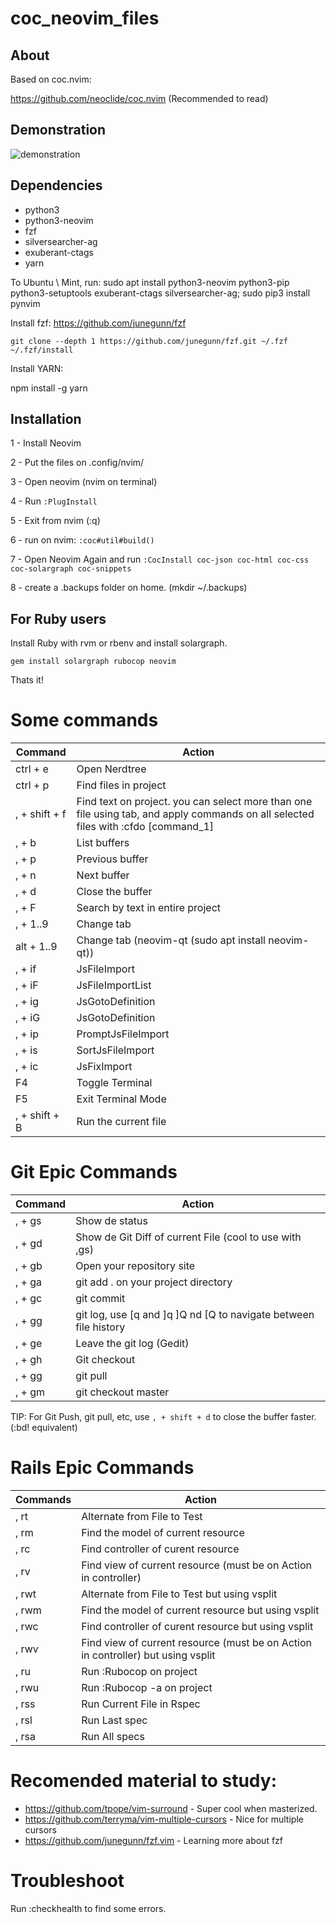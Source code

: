 # coc_neovim_files

## About
Based on coc.nvim:

https://github.com/neoclide/coc.nvim (Recommended to read)

## Demonstration
![demonstration](https://i.imgur.com/SLyoGwS.gif)

## Dependencies
- python3
- python3-neovim
- fzf
- silversearcher-ag
- exuberant-ctags
- yarn

To Ubuntu \ Mint, run:
sudo apt install python3-neovim python3-pip python3-setuptools exuberant-ctags silversearcher-ag; sudo pip3 install pynvim

Install fzf:
https://github.com/junegunn/fzf

```
git clone --depth 1 https://github.com/junegunn/fzf.git ~/.fzf
~/.fzf/install
```

Install YARN:

npm install -g yarn

## Installation

1 - Install Neovim

2 - Put the files on .config/nvim/

3 - Open neovim (nvim on terminal)

4 - Run `:PlugInstall`

5 - Exit from nvim (:q)

6 - run on nvim: `:coc#util#build()`

7 - Open Neovim Again and run `:CocInstall coc-json coc-html coc-css coc-solargraph coc-snippets`

8 - create a .backups folder on home. (mkdir ~/.backups)

## For Ruby users
Install Ruby with rvm or rbenv and install solargraph.

`gem install solargraph rubocop neovim`

Thats it!

# Some commands
| Command | Action |
| --- | ---------- |
| ctrl + e | Open Nerdtree |
| ctrl + p | Find files in project |
| , + shift + f | Find text on project. you can select more than one file using tab, and apply commands on all selected files with :cfdo [command_1] | [command_2]
| , + b | List buffers |
| , + p | Previous buffer |
| , + n | Next buffer |
| , + d | Close the buffer |
| , + F | Search by text in entire project |
| , + 1..9 | Change tab |
| alt + 1..9 | Change tab (neovim-qt (sudo apt install neovim-qt)) |
| , + if | JsFileImport |
| , + iF | JsFileImportList |
| , + ig | JsGotoDefinition |
| , + iG | JsGotoDefinition |
| , + ip | PromptJsFileImport |
| , + is | SortJsFileImport |
| , + ic | JsFixImport |
| F4     | Toggle Terminal |
| F5     | Exit Terminal Mode |
| , + shift + B | Run the current file |

# Git Epic Commands
| Command | Action |
| --- | -----------|
| , + gs | Show de status |
| , + gd | Show de Git Diff of current File (cool to use with ,gs) |
| , + gb | Open your repository site |
| , + ga | git add . on your project directory |
| , + gc | git commit |
| , + gg | git log, use [q and ]q ]Q nd [Q to navigate between file history |
| , + ge | Leave the git log (Gedit) |
| , + gh | Git checkout |
| , + gg | git pull     |
| , + gm | git checkout master |

TIP: For Git Push, git pull, etc, use `, + shift + d` to close the buffer faster. (:bd! equivalent)

# Rails Epic Commands
| Commands | Action |
| --- | ------------|
| , rt | Alternate from File to Test |
| , rm | Find the model of current resource |
| , rc | Find controller of curent resource |
| , rv | Find view of current resource (must be on Action in controller)
| , rwt | Alternate from File to Test but using vsplit |
| , rwm | Find the model of current resource but using vsplit |
| , rwc | Find controller of curent resource but using vsplit |
| , rwv | Find view of current resource (must be on Action in controller) but using vsplit |
| , ru | Run :Rubocop on project |
| , rwu | Run :Rubocop -a on project |
| , rss | Run Current File in Rspec |
| , rsl | Run Last spec |
| , rsa | Run All specs |


# Recomended material to study:

- https://github.com/tpope/vim-surround - Super cool when masterized.
- https://github.com/terryma/vim-multiple-cursors - Nice for multiple cursors
- https://github.com/junegunn/fzf.vim - Learning more about fzf


# Troubleshoot

Run :checkhealth to find some errors.
